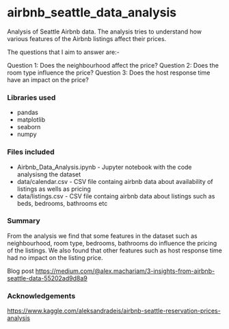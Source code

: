 # airbnb_seattle_data_analysis
Analysis of Seattle Airbnb data. The analysis tries to understand how various features of the Airbnb listings affect their prices.

The questions that I aim to answer are:-

Question 1: Does the neighbourhood affect the price?
Question 2: Does the room type influence the price?
Question 3: Does the host response time have an impact on the price?


### Libraries used
- pandas
- matplotlib
- seaborn
- numpy

### Files included
- Airbnb_Data_Analysis.ipynb - Jupyter notebook with the code analysisng the dataset
- data/calendar.csv - CSV file containg airbnb data about availability of listings as wells as pricing
- data/listings.csv - CSV file containg airbnb data about listings such as beds, bedrooms, bathrooms etc

### Summary
From the analysis we find that some features in the dataset such as neighbourhood, room type, bedrooms, bathrooms do influence the pricing of the listings. We also found that other features such as host response time had no impact on the listing price. 

Blog post https://medium.com/@alex.machariam/3-insights-from-airbnb-seattle-data-55202ad9d8a9

### Acknowledgements
https://www.kaggle.com/aleksandradeis/airbnb-seattle-reservation-prices-analysis
